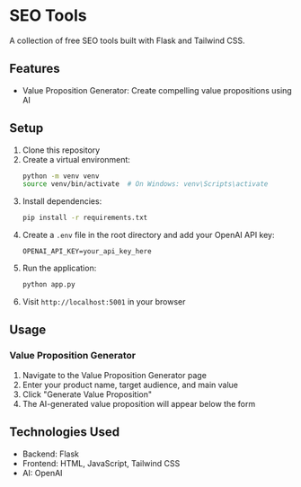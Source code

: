 # SEO Tools

A collection of free SEO tools built with Flask and Tailwind CSS.

## Features

- Value Proposition Generator: Create compelling value propositions using AI

## Setup

1. Clone this repository
2. Create a virtual environment:
   ```bash
   python -m venv venv
   source venv/bin/activate  # On Windows: venv\Scripts\activate
   ```
3. Install dependencies:
   ```bash
   pip install -r requirements.txt
   ```
4. Create a `.env` file in the root directory and add your OpenAI API key:
   ```
   OPENAI_API_KEY=your_api_key_here
   ```
5. Run the application:
   ```bash
   python app.py
   ```
6. Visit `http://localhost:5001` in your browser

## Usage

### Value Proposition Generator

1. Navigate to the Value Proposition Generator page
2. Enter your product name, target audience, and main value
3. Click "Generate Value Proposition"
4. The AI-generated value proposition will appear below the form

## Technologies Used

- Backend: Flask
- Frontend: HTML, JavaScript, Tailwind CSS
- AI: OpenAI
